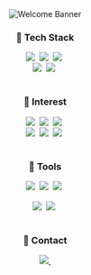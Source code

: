 <div style="text-align: center;">
    <img src="https://capsule-render.vercel.app/api?type=cylinder&color=ffcecc&height=300&section=header&text=Welcome%20to-nl-Chaeyeon's%20Github&fontSize=90&fontColor=fc1e68" alt="Welcome Banner">
</div>


<h3 align="center">🥐 Tech Stack </h3>
<div align="center">
  <img src="https://img.shields.io/badge/Python-FFFFFF.svg?style=for-the-badge&logo=python&logoColor=3776AB" />&nbsp
  <img src="https://img.shields.io/badge/PyTorch-FFFFFF.svg?style=for-the-badge&logo=pytorch&logoColor=EE4C2C" />&nbsp
  <img src="https://img.shields.io/badge/R-FFFFFF.svg?style=for-the-badge&logo=r&logoColor=276DC3" />&nbsp
</div>

<div align="center">
  <img src="https://img.shields.io/badge/SQL-2C2C32.svg?style=for-the-badge&logo=mysql&logoColor=4479A1" />&nbsp
  <img src="https://img.shields.io/badge/Linux-2C2C32.svg?style=for-the-badge&logo=linux&logoColor=FCC624" />&nbsp
</div>

<br>

<h3 align="center">🥯 Interest </h3>
<div align="center">
  <img src="https://img.shields.io/badge/🧬Bioinformatics-FFFFFF.svg?style=for-the-badge" />&nbsp
  <img src="https://img.shields.io/badge/🧫Genetics-FFFFFF.svg?style=for-the-badge" />&nbsp
  <img src="https://img.shields.io/badge/🧪GWAS-FFFFFF.svg?style=for-the-badge" />&nbsp
</div>

<div align="center">
  <img src="https://img.shields.io/badge/🖥️LLM-2C2C32.svg?style=for-the-badge" />&nbsp
  <img src="https://img.shields.io/badge/📈CausalML-2C2C32.svg?style=for-the-badge" />&nbsp
  <img src="https://img.shields.io/badge/🩻Multimodal-2C2C32.svg?style=for-the-badge" />&nbsp
</div>

<br>

<h3 align="center">🥞 Tools </h3>
<div align="center">
  <img src="https://img.shields.io/badge/git-F05033.svg?style=for-the-badge&logo=git&logoColor=white" />&nbsp
  <img src="https://img.shields.io/badge/github-181717.svg?style=for-the-badge&logo=github&logoColor=white" />&nbsp
  <img src="https://img.shields.io/badge/Notion-F3F3F3.svg?style=for-the-badge&logo=notion&logoColor=black" />&nbsp
</div>

<br>

<div align="center">
  <img src="https://img.shields.io/badge/VSCode-2C2C32.svg?style=for-the-badge&logo=visual-studio-code&logoColor=22ABF3" />&nbsp
  <img src="https://img.shields.io/badge/jupyter-2C2C32.svg?style=for-the-badge&logo=jupyter&logoColor=F37726" />&nbsp
</div>

<br>

<h3 align="center">🥨 Contact </h3>
<div align="center">
  </a>
  <a href="mailto:cxyz.kim@gmail.com">
    <img
      src="https://img.shields.io/badge/cxyz.kim@gmail.com-D14836?style=for-the-badge&logo=gmail&logoColor=white"/>&nbsp
  </a>
</div>

